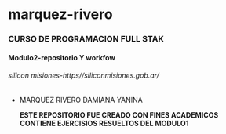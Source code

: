 # marquez-rivero

### CURSO DE PROGRAMACION FULL STAK ###

#### Modulo2-repositorio Y workfow ####

###### silicon misiones-https//siliconmisiones.gob.ar/ 


* MARQUEZ RIVERO DAMIANA YANINA 

   **ESTE REPOSITORIO FUE CREADO CON FINES ACADEMICOS CONTIENE EJERCISIOS RESUELTOS DEL MODULO1**
